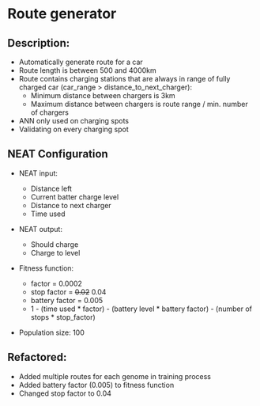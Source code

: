 # Route generator

## Description:
- Automatically generate route for a car
- Route length is between 500 and 4000km
- Route contains charging stations that are always in range of fully charged car (car_range > distance_to_next_charger):
  - Minimum distance between chargers is 3km
  - Maximum distance between chargers is route range / min. number of chargers
- ANN only used on charging spots
- Validating on every charging spot

## NEAT Configuration
- NEAT input:
  - Distance left
  - Current batter charge level
  - Distance to next charger
  - Time used


- NEAT output:
  - Should charge
  - Charge to level


- Fitness function:
  - factor = 0.0002
  - stop factor = ~~0.02~~ 0.04
  - battery factor = 0.005
  - 1 - (time used * factor) - (battery level * battery factor) - (number of stops * stop_factor)


- Population size: 100 


## Refactored:
- Added multiple routes for each genome in training process
- Added battery factor (0.005) to fitness function
- Changed stop factor to 0.04